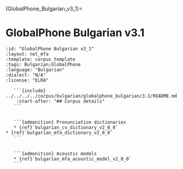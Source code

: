 
(GlobalPhone_Bulgarian_v3_1)=
# GlobalPhone Bulgarian v3.1

``````{corpus} GlobalPhone Bulgarian v3.1
:id: "GlobalPhone Bulgarian v3_1"
:layout: not_mfa
:template: corpus_template
:tags: Bulgarian;GlobalPhone
:language: "Bulgarian"
:dialect: "N/A"
:license: "ELRA"

   ```{include} ../../../../corpus/bulgarian/globalphone_bulgarian/3.1/README.md
    :start-after: "## Corpus details"
   ```


   ```{admonition} Pronunciation dictionaries
   * {ref}`bulgarian_cv_dictionary_v2_0_0`
* {ref}`bulgarian_mfa_dictionary_v2_0_0`
   ```


   ```{admonition} Acoustic models
   * {ref}`bulgarian_mfa_acoustic_model_v2_0_0`
   ```
``````
